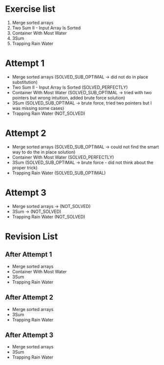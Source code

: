 # Exercise list
1. Merge sorted arrays
2. Two Sum II - Input Array Is Sorted
3. Container With Most Water
4. 3Sum
5. Trapping Rain Water

# Attempt 1
* Merge sorted arrays (SOLVED_SUB_OPTIMAL -> did not do in place substitution)
* Two Sum II - Input Array Is Sorted (SOLVED_PERFECTLY)
* Container With Most Water (SOLVED_SUB_OPTIMAL -> tried with two pointers but wrong intuition, added brute force solution)
* 3Sum (SOLVED_SUB_OPTIMAL -> brute force, tried two pointers but I was missing some cases)
* Trapping Rain Water (NOT_SOLVED)

# Attempt 2
* Merge sorted arrays (SOLVED_SUB_OPTIMAL -> could not find the smart way to do the in place solution)
* Container With Most Water (SOLVED_PERFECTLY)
* 3Sum (SOLVED_SUB_OPTIMAL -> brute force - did not think about the proper trick)
* Trapping Rain Water (SOLVED_SUB_OPTIMAL)

# Attempt 3
* Merge sorted arrays -> (NOT_SOLVED)
* 3Sum -> (NOT_SOLVED)
* Trapping Rain Water (NOT_SOLVED)

# Revision List
## After Attempt 1
* Merge sorted arrays 
* Container With Most Water 
* 3Sum 
* Trapping Rain Water

## After Attempt 2
* Merge sorted arrays
* 3Sum
* Trapping Rain Water

## After Attempt 3
* Merge sorted arrays
* 3Sum
* Trapping Rain Water